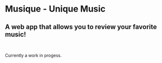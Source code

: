 # Musique - Unique Music
## A web app that allows you to review your favorite music!

<br>

Currently a work in progess.
